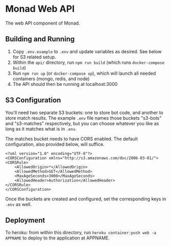 # Monad Web API

The web API component of Monad.

## Building and Running

1. Copy `.env.example` to `.env` and update variables as desired. See below for S3 related setup.
2. Within the `api/` directory, run `npm run build` (which runs `docker-compose build`)
3. Run `npm run up` (or `docker-compose up`), which will launch all needed containers (mongo, redis, and node)
4. The API should then be running at localhost:3000

## S3 Configuration

You'll need two separate S3 buckets: one to store bot code, and another to store match results. The example `.env` file
names those buckets "s3-bots" and "s3-matches" respectively, but you can choose whatever you like as long as it 
matches what is in `.env`. 

The matches bucket needs to have CORS enabled. The default configuration, also provided below, will suffice.
```
<?xml version="1.0" encoding="UTF-8"?>
<CORSConfiguration xmlns="http://s3.amazonaws.com/doc/2006-03-01/">
<CORSRule>
    <AllowedOrigin>*</AllowedOrigin>
    <AllowedMethod>GET</AllowedMethod>
    <MaxAgeSeconds>3000</MaxAgeSeconds>
    <AllowedHeader>Authorization</AllowedHeader>
</CORSRule>
</CORSConfiguration>
```

Once the buckets are created and configured, set the corresponding keys in `.env` as well.  

## Deployment

To heroku: from within this directory, run `heroku container:push web -a APPNAME`
to deploy to the application at APPNAME.  
